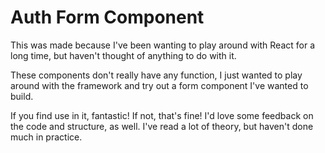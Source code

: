 # Auth Form Component

This was made because I've been wanting to play around with React for a long time, but haven't thought of anything to do with it.

These components don't really have any function, I just wanted to play around with the framework and try out a form component I've wanted to build.

If you find use in it, fantastic! If not, that's fine! I'd love some feedback on the code and structure, as well. I've read a lot of theory, but haven't done much in practice.
